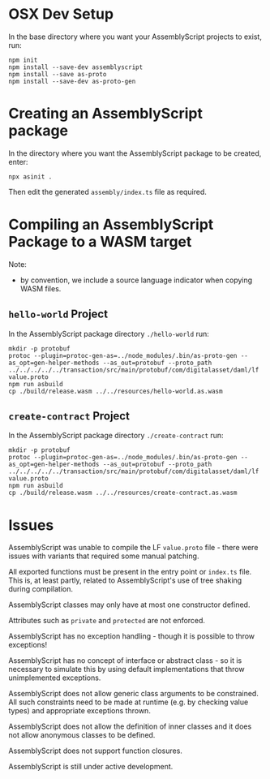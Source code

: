 # OSX Dev Setup

In the base directory where you want your AssemblyScript projects to exist, run:
```shell
npm init
npm install --save-dev assemblyscript
npm install --save as-proto
npm install --save-dev as-proto-gen
```

# Creating an AssemblyScript package

In the directory where you want the AssemblyScript package to be created, enter:
```shell
npx asinit .
```

Then edit the generated `assembly/index.ts` file as required.

# Compiling an AssemblyScript Package to a WASM target

Note:
- by convention, we include a source language indicator when copying WASM files.

## `hello-world` Project

In the AssemblyScript package directory `./hello-world` run:
```shell
mkdir -p protobuf
protoc --plugin=protoc-gen-as=../node_modules/.bin/as-proto-gen --as_opt=gen-helper-methods --as_out=protobuf --proto_path ../../../../../transaction/src/main/protobuf/com/digitalasset/daml/lf value.proto
npm run asbuild
cp ./build/release.wasm ../../resources/hello-world.as.wasm
```

## `create-contract` Project

In the AssemblyScript package directory `./create-contract` run:
```shell
mkdir -p protobuf
protoc --plugin=protoc-gen-as=../node_modules/.bin/as-proto-gen --as_opt=gen-helper-methods --as_out=protobuf --proto_path ../../../../../transaction/src/main/protobuf/com/digitalasset/daml/lf value.proto
npm run asbuild
cp ./build/release.wasm ../../resources/create-contract.as.wasm
```

# Issues

AssemblyScript was unable to compile the LF `value.proto` file - there were issues with variants that required some manual patching.

All exported functions must be present in the entry point or `index.ts` file. This is, at least partly, related to 
AssemblyScript's use of tree shaking during compilation.

AssemblyScript classes may only have at most one constructor defined.

Attributes such as `private` and `protected` are not enforced.

AssemblyScript has no exception handling - though it is possible to throw exceptions!

AssemblyScript has no concept of interface or abstract class - so it is necessary to simulate this by using default 
implementations that throw unimplemented exceptions.

AssemblyScript does not allow generic class arguments to be constrained. All such constraints need to be made at runtime
(e.g. by checking value types) and appropriate exceptions thrown.

AssemblyScript does not allow the definition of inner classes and it does not allow anonymous classes to be defined.

AssemblyScript does not support function closures.

AssemblyScript is still under active development.
